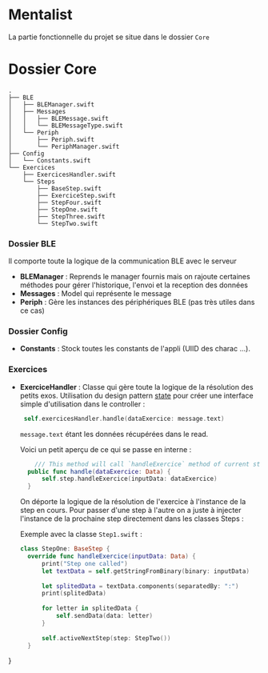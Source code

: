 # Mentalist
La partie fonctionnelle du projet se situe dans le dossier `Core`

# Dossier Core
``` 
.
├── BLE
│   ├── BLEManager.swift
│   ├── Messages
│   │   ├── BLEMessage.swift
│   │   └── BLEMessageType.swift
│   └── Periph
│       ├── Periph.swift
│       └── PeriphManager.swift
├── Config
│   └── Constants.swift
└── Exercices
    ├── ExercicesHandler.swift
    └── Steps
        ├── BaseStep.swift
        ├── ExerciceStep.swift
        ├── StepFour.swift
        ├── StepOne.swift
        ├── StepThree.swift
        └── StepTwo.swift
```

### Dossier BLE
Il comporte toute la logique de la communication BLE avec le serveur
* **BLEManager** : Reprends le manager fournis mais on rajoute certaines méthodes pour gérer l'historique, l'envoi et la reception des données
* **Messages** : Model qui représente le message
* **Periph** : Gère les instances des périphériques BLE (pas très utiles dans ce cas)

### Dossier Config
* **Constants** : Stock toutes les constants de l'appli (UIID des charac ...).

### Exercices
* **ExerciceHandler** : Classe qui gère toute la logique de la résolution des petits exos.
Utilisation du design pattern [state](https://refactoring.guru/design-patterns/state) pour créer une interface simple d'utilisation dans le controller :
  ```swift
   self.exercicesHandler.handle(dataExercice: message.text)
  ```
  `message.text` étant les données récupérées dans le read.
  
  Voici un petit aperçu de ce qui se passe en interne :
  ```swift 
      /// This method will call `handleExercice` method of current step
    public func handle(dataExercice: Data) {
        self.step.handleExercice(inputData: dataExercice)
    }
  ```
  On déporte la logique de la résolution de l'exercice à l'instance de la step en cours. Pour passer d'une step à l'autre
  on a juste à injecter l'instance de la prochaine step directement dans les classes Steps : 
  
  Exemple avec la classe `Step1.swift` : 

  ```swift
  class StepOne: BaseStep {
    override func handleExercice(inputData: Data) {
        print("Step one called")
        let textData = self.getStringFromBinary(binary: inputData)
        
        let splitedData = textData.components(separatedBy: ":")
        print(splitedData)
        
        for letter in splitedData {
            self.sendData(data: letter)
        }
    
        self.activeNextStep(step: StepTwo())
    }
}
  ```